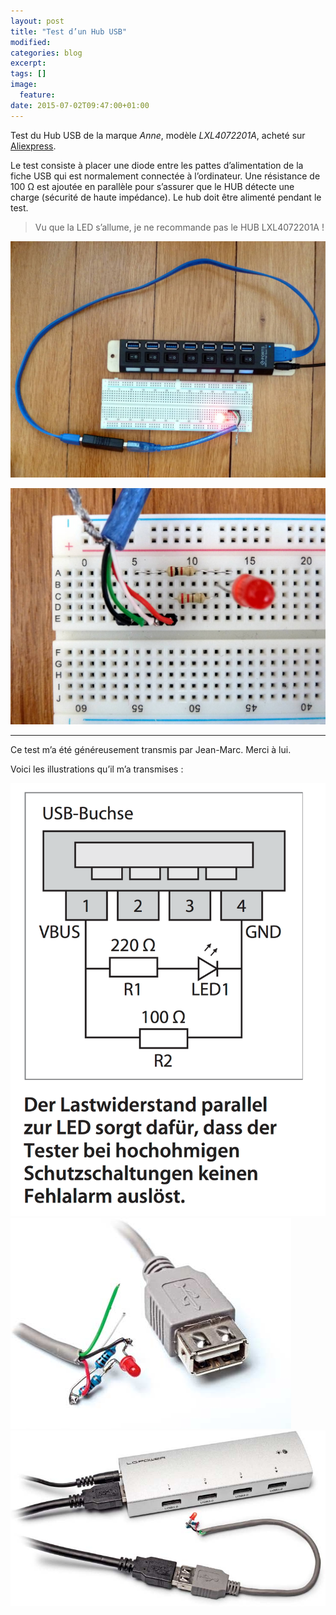 ```yaml
---
layout: post
title: "Test d’un Hub USB"
modified:
categories: blog
excerpt:
tags: []
image:
  feature:
date: 2015-07-02T09:47:00+01:00
---
```


Test du Hub USB de la marque *Anne*, modèle *LXL4072201A*, acheté sur [Aliexpress](http://fr.aliexpress.com/item/2014-newest-7-Port-USB-3-0-HUB-High-Speed-With-Power-Adapter-For-Laptop-Notebook/1997348166.html).


Le test consiste à placer une diode entre les pattes d’alimentation de la fiche USB qui est normalement connectée à l’ordinateur. Une résistance de 100 Ω est ajoutée en parallèle pour s’assurer que le HUB détecte une charge (sécurité de haute impédance). Le hub doit être alimenté pendant le test.

> Vu que la LED s’allume, je ne recommande pas le HUB LXL4072201A !

![](/files/2015-07-02-usb_hub_test/test_usb_hub_001.jpg)

![](/files/2015-07-02-usb_hub_test/test_usb_hub_002.jpg)

---

Ce test m’a été généreusement transmis par Jean-Marc. Merci à lui.

Voici les illustrations qu’il m’a transmises :

![](/files/2015-07-02-usb_hub_test/test_usb_hub_003.png)
![](/files/2015-07-02-usb_hub_test/test_usb_hub_004.jpg)
![](/files/2015-07-02-usb_hub_test/test_usb_hub_005.jpg)

